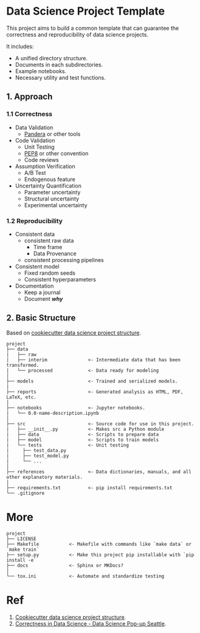 # Data Science Project Template
This project aims to build a common template that can guarantee the correctness and reproducibility of data science projects.  

It includes:
- A unified directory structure.
- Documents in each subdirectories.
- Example notebooks.
- Necessary utility and test functions.
## 1. Approach
### 1.1 Correctness
- Data Validation
  - [Pandera](https://pandera.readthedocs.io/en/stable/) or other tools
- Code Validation
  - Unit Testing
  - [PEP8](https://peps.python.org/pep-0008/) or other convention
  - Code reviews
- Assumption Verification
  - A/B Test
  - Endogenous feature
- Uncertainty Quantification
  - Parameter uncertainty
  - Structural uncertainty
  - Experimental uncertainty
### 1.2 Reproducibility
- Consistent data
    - consistent raw data
      - Time frame
      - Data Provenance
    - consistent processing pipelines
- Consistent model 
    - Fixed random seeds
    - Consistent hyperparameters
- Documentation
  - Keep a journal
  - Document ***why***

## 2. Basic Structure
Based on [cookiecutter data science project structure](https://drivendata.github.io/cookiecutter-data-science/).
```
project
├── data                      
|   ├── raw                       
|   ├── interim               <- Intermediate data that has been transformed.      
|   └── processed             <- Data ready for modeling
│
├── models                    <- Trained and serialized models.
|
├── reports                   <- Generated analysis as HTML, PDF, LaTeX, etc.
│
├── notebooks                 <- Jupyter notebooks.
|   └── 0.0-name-description.ipynb
│
├── src                       <- Source code for use in this project.
|   ├── __init__.py           <- Makes src a Python module
|   ├── data                  <- Scripts to prepare data
|   ├── model                 <- Scripts to train models
|   └── tests                 <- Unit testing
|     ├── test_data.py                  
|     ├── test_model.py                
|     └── ...
│
├── references                <- Data dictionaries, manuals, and all other explanatory materials.
│
├── requirements.txt          <- pip install requirements.txt
└── .gitignore
```

# More
```
project  
├── LICENSE
├── Makefile           <- Makefile with commands like `make data` or `make train`
├── setup.py           <- Make this project pip installable with `pip install -e`
├── docs               <- Sphinx or MKDocs?
│
└── tox.ini            <- Automate and standardize testing
```

# Ref
1. [Cookiecutter data science project structure](https://drivendata.github.io/cookiecutter-data-science/).  
2. [Correctness in Data Science - Data Science Pop-up Seattle](https://www.slideshare.net/dominodatalab/data-science-popup-seattle-correctness-in-data-science).